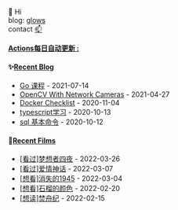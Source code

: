 ###

👋 Hi  
blog: [glows](https://glows.github.io)  
contact [📫](duncyun@gmail.com)


<!--
**glows/glows** is a ✨ _special_ ✨ repository because its `README.md` (this file) appears on your GitHub profile.

Here are some ideas to get you started:

- 🔭 I’m currently working on ...
- 🌱 I’m currently learning ...
- 👯 I’m looking to collaborate on ...
- 🤔 I’m looking for help with ...
- 💬 Ask me about ...
- 📫 How to reach me: ...
- 😄 Pronouns: ...
- ⚡ Fun fact: ...
-->

**<a href="https://github.com/glows/glows/actions" target="_blank">Actions每日自动更新 : </a>**

<table>
<tr>

<tb valign="top" width="50%">

#### ✨<a href="https://glows.github.io" target="_blank">Recent Blog</a>

<!-- blog starts -->

- <a href='https://glows.github.io/_posts/go-lesson/' target='_blank'>Go 课程</a> - 2021-07-14
- <a href='https://glows.github.io/_posts/opencv-with-network-cameras/' target='_blank'>OpenCV With Network Cameras</a> - 2021-04-27
- <a href='https://glows.github.io/_posts/2020-11-04-docker-checklist/' target='_blank'>Docker Checklist</a> - 2020-11-04
- <a href='https://glows.github.io/_posts/2020-10-13-typescript%E5%AD%A6%E4%B9%A0/' target='_blank'>typescript学习</a> - 2020-10-13
- <a href='https://glows.github.io/_posts/2020-10-12-sql-%E5%9F%BA%E6%9C%AC%E5%91%BD%E4%BB%A4/' target='_blank'>sql 基本命令</a> - 2020-10-12

<!-- blog ends -->
</tb>

#### 🌱<a href="https://www.douban.com/people/65855501/" target="_blank">Recent Films</a>

<tb valign="top" width="50%">
<!-- douban starts -->

- <a href='http://movie.douban.com/subject/1440978/' target='_blank'>[看过]梦想者四夜</a> - 2022-03-26
- <a href='http://movie.douban.com/subject/35376457/' target='_blank'>[看过]爱情神话</a> - 2022-03-07
- <a href='http://movie.douban.com/subject/1300135/' target='_blank'>[想看]消失的1945</a> - 2022-03-04
- <a href='http://movie.douban.com/subject/1303542/' target='_blank'>[想看]石榴的颜色</a> - 2022-02-20
- <a href='https://book.douban.com/subject/30259677/' target='_blank'>[想读]焚舟纪</a> - 2022-02-15

<!-- douban ends -->

</tb>

</tr>
</table>
